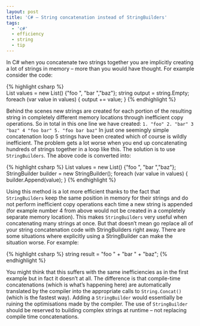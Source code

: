 ```yaml
---
layout: post
title: 'C# – String concatenation instead of StringBuilders'
tags:
  - 'c#'
  - efficiency
  - string
  - tip
---
```

In C# when you concatenate two strings together you are implicitly creating a lot of strings in memory – more than you would have thought. For example consider the code:

{% highlight csharp %}  
List<string> values = new List<string>() {"foo ", "bar ","baz"};
string output = string.Empty;
foreach (var value in values)
{ 
    output += value; 
} 
{% endhighlight %}

Behind the scenes new strings are created for each portion of the resulting string in completely different memory locations through inefficient copy operations. So in total in this one line we have created: `1. "foo" 2. "bar" 3 "baz" 4 "foo bar" 5. "foo bar baz"` In just one seemingly simple concatenation loop 5 strings have been created which of course is wildly inefficient. The problem gets a lot worse when you end up concatenating hundreds of strings together in a loop like this. The solution is to use `StringBuilders`. The above code is converted into: 

{% highlight csharp %} 
List<string> values = new List<string>() {"foo ", "bar ","baz"};
StringBuilder builder = new StringBuilder();
foreach (var value in values)
{
    builder.Append(value);
} 
{% endhighlight %} 

Using this method is a lot more efficient thanks to the fact that `StringBuilders` keep the same position in memory for their strings and do not perform inefficient copy operations each time a new string is appended (for example number 4 from above would not be created in a completely separate memory location). This makes `StringBuilders` very useful when concatenating many strings at once. But that doesn’t mean go replace all of your string concatenation code with StringBuilders right away. There are some situations where explicitly using a StringBuilder can make the situation worse. For example: 

{% highlight csharp %}
string result = "foo " + "bar " + "baz";
{% endhighlight %} 

You might think that this suffers with the same inefficiencies as in the first example but in fact it doesn’t at all. The difference is that compile-time concatenations (which is what’s happening here) are automatically translated by the compiler into the appropriate calls to `String.Concat()` (which is the fastest way). Adding a `StringBuilder` would essentially be ruining the optimisations made by the compiler. The use of `StringBuilder` should be reserved to building complex strings at runtime – not replacing compile time concatenations.